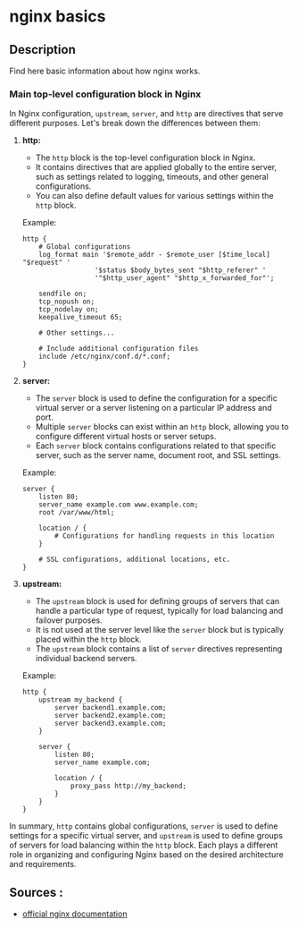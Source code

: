 # nginx basics

## Description

Find here basic information about how nginx works.

### Main top-level configuration block in Nginx

In Nginx configuration, `upstream`, `server`, and `http` are directives that serve different purposes. Let's break down the differences between them:

1. **http:**
   - The `http` block is the top-level configuration block in Nginx.
   - It contains directives that are applied globally to the entire server, such as settings related to logging, timeouts, and other general configurations.
   - You can also define default values for various settings within the `http` block.

   Example:
   ```nginx
   http {
       # Global configurations
       log_format main '$remote_addr - $remote_user [$time_local] "$request" '
                     '$status $body_bytes_sent "$http_referer" '
                     '"$http_user_agent" "$http_x_forwarded_for"';

       sendfile on;
       tcp_nopush on;
       tcp_nodelay on;
       keepalive_timeout 65;

       # Other settings...

       # Include additional configuration files
       include /etc/nginx/conf.d/*.conf;
   }
   ```

2. **server:**
   - The `server` block is used to define the configuration for a specific virtual server or a server listening on a particular IP address and port.
   - Multiple `server` blocks can exist within an `http` block, allowing you to configure different virtual hosts or server setups.
   - Each `server` block contains configurations related to that specific server, such as the server name, document root, and SSL settings.

   Example:
   ```nginx
   server {
       listen 80;
       server_name example.com www.example.com;
       root /var/www/html;

       location / {
           # Configurations for handling requests in this location
       }

       # SSL configurations, additional locations, etc.
   }
   ```

3. **upstream:**
   - The `upstream` block is used for defining groups of servers that can handle a particular type of request, typically for load balancing and failover purposes.
   - It is not used at the server level like the `server` block but is typically placed within the `http` block.
   - The `upstream` block contains a list of `server` directives representing individual backend servers.

   Example:
   ```nginx
   http {
       upstream my_backend {
           server backend1.example.com;
           server backend2.example.com;
           server backend3.example.com;
       }

       server {
           listen 80;
           server_name example.com;

           location / {
               proxy_pass http://my_backend;
           }
       }
   }
   ```

In summary, `http` contains global configurations, `server` is used to define settings for a specific virtual server, and `upstream` is used to define groups of servers for load balancing within the `http` block. Each plays a different role in organizing and configuring Nginx based on the desired architecture and requirements.

## Sources :

- [official nginx documentation](https://nginx.org/en/docs/)